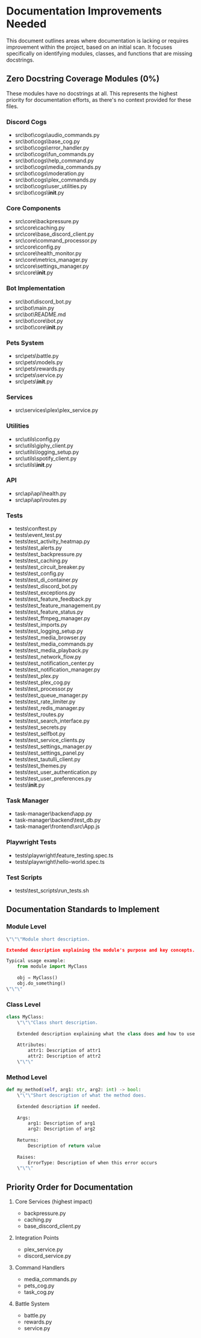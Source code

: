 # Documentation Improvements Needed

This document outlines areas where documentation is lacking or requires improvement within the project, based on an initial scan.  It focuses specifically on identifying modules, classes, and functions that are missing docstrings.

## Zero Docstring Coverage Modules (0%)

These modules have no docstrings at all.  This represents the highest priority for documentation efforts, as there's no context provided for these files.

### Discord Cogs
- src\\bot\\cogs\\audio_commands.py
- src\\bot\\cogs\\base_cog.py
- src\\bot\\cogs\\error_handler.py
- src\\bot\\cogs\\fun_commands.py
- src\\bot\\cogs\\help_command.py
- src\\bot\\cogs\\media_commands.py
- src\\bot\\cogs\\moderation.py
- src\\bot\\cogs\\plex_commands.py
- src\\bot\\cogs\\user_utilities.py
- src\\bot\\cogs\\__init__.py

### Core Components
- src\\core\\backpressure.py
- src\\core\\caching.py
- src\\core\\base_discord_client.py
- src\\core\\command_processor.py
- src\\core\\config.py
- src\\core\\health_monitor.py
- src\\core\\metrics_manager.py
- src\\core\\settings_manager.py
- src\\core\\__init__.py

### Bot Implementation
- src\\bot\\discord_bot.py
- src\\bot\\main.py
- src\\bot\\README.md
- src\\bot\\core\\bot.py
- src\\bot\\core\\__init__.py

### Pets System
- src\\pets\\battle.py
- src\\pets\\models.py
- src\\pets\\rewards.py
- src\\pets\\service.py
- src\\pets\\__init__.py

### Services
- src\\services\\plex\\plex_service.py

### Utilities
- src\\utils\\config.py
- src\\utils\\giphy_client.py
- src\\utils\\logging_setup.py
- src\\utils\\spotify_client.py
- src\\utils\\__init__.py

### API
- src\\api\\api\\health.py
- src\\api\\api\\routes.py

### Tests
- tests\\conftest.py
- tests\\event_test.py
- tests\\test_activity_heatmap.py
- tests\\test_alerts.py
- tests\\test_backpressure.py
- tests\\test_caching.py
- tests\\test_circuit_breaker.py
- tests\\test_config.py
- tests\\test_di_container.py
- tests\\test_discord_bot.py
- tests\\test_exceptions.py
- tests\\test_feature_feedback.py
- tests\\test_feature_management.py
- tests\\test_feature_status.py
- tests\\test_ffmpeg_manager.py
- tests\\test_imports.py
- tests\\test_logging_setup.py
- tests\\test_media_browser.py
- tests\\test_media_commands.py
- tests\\test_media_playback.py
- tests\\test_network_flow.py
- tests\\test_notification_center.py
- tests\\test_notification_manager.py
- tests\\test_plex.py
- tests\\test_plex_cog.py
- tests\\test_processor.py
- tests\\test_queue_manager.py
- tests\\test_rate_limiter.py
- tests\\test_redis_manager.py
- tests\\test_routes.py
- tests\\test_search_interface.py
- tests\\test_secrets.py
- tests\\test_selfbot.py
- tests\\test_service_clients.py
- tests\\test_settings_manager.py
- tests\\test_settings_panel.py
- tests\\test_tautulli_client.py
- tests\\test_themes.py
- tests\\test_user_authentication.py
- tests\\test_user_preferences.py
- tests\\__init__.py

### Task Manager
- task-manager\\backend\\app.py
- task-manager\\backend\\test_db.py
- task-manager\\frontend\\src\\App.js

### Playwright Tests
- tests\\playwright\\feature_testing.spec.ts
- tests\\playwright\\hello-world.spec.ts

### Test Scripts
- tests\\test_scripts\\run_tests.sh

## Documentation Standards to Implement

### Module Level
```python
\"\"\"Module short description.

Extended description explaining the module's purpose and key concepts.

Typical usage example:
    from module import MyClass
    
    obj = MyClass()
    obj.do_something()
\"\"\"
```

### Class Level
```python
class MyClass:
    \"\"\"Class short description.
    
    Extended description explaining what the class does and how to use it.
    
    Attributes:
        attr1: Description of attr1
        attr2: Description of attr2
    \"\"\"
```

### Method Level
```python
def my_method(self, arg1: str, arg2: int) -> bool:
    \"\"\"Short description of what the method does.
    
    Extended description if needed.
    
    Args:
        arg1: Description of arg1
        arg2: Description of arg2
        
    Returns:
        Description of return value
        
    Raises:
        ErrorType: Description of when this error occurs
    \"\"\"
```

## Priority Order for Documentation

1. Core Services (highest impact)
   - backpressure.py
   - caching.py
   - base_discord_client.py

2. Integration Points
   - plex_service.py
   - discord_service.py

3. Command Handlers
   - media_commands.py
   - pets_cog.py
   - task_cog.py

4. Battle System
   - battle.py
   - rewards.py
   - service.py